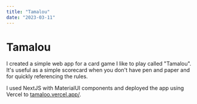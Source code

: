 ```yaml
---
title: "Tamalou"
date: "2023-03-11"
---
```


# Tamalou

I created a simple web app for a card game I like to play called "Tamalou". It's useful as a simple scorecard when you don't have pen and paper and for quickly referencing the rules.

I used NextJS with MaterialUI components and deployed the app using Vercel to [tamaloo.vercel.app/](https://tamaloo.vercel.app/). <br>
